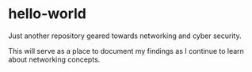 # hello-world

Just another repository geared towards networking and cyber security.

This will serve as a place to document my findings as I continue to learn about networking concepts.
